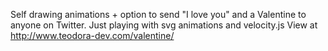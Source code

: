 Self drawing animations + option to send "I love you" and a Valentine to anyone on Twitter. 
Just playing with svg animations and velocity.js
View at http://www.teodora-dev.com/valentine/
